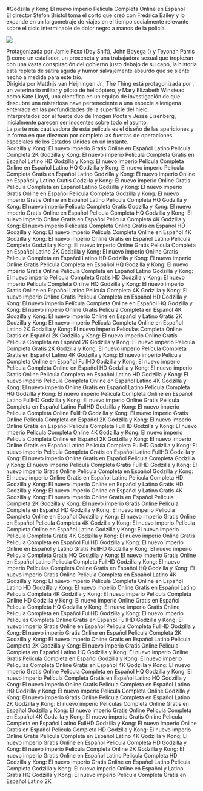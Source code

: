 #Godzilla y Kong El nuevo imperio Pelicula Completa Online en Espanol  
El director Stefon Bristol toma el corto que creó con Fredrica Bailey y lo expande en un largometraje de viajes en el tiempo socialmente relevante sobre el ciclo interminable de dolor negro a manos de la policía.  
  
[![](https://i.imgur.com/qSNzIqt.png)](https://movie.rssnews.media/jioraZS.php)  
  
Protagonizada por Jamie Foxx (Day Shift), John Boyega () y Teyonah Parris () como un estafador, un proxeneta y una trabajadora sexual que tropiezan con una vasta conspiración del gobierno justo debajo de su capó, la historia está repleta de sátira aguda y humor salvajemente absurdo que se siente hecho a medida para este trío.  
Dirigida por Matthijs van Heijningen Jr., The Thing está protagonizada por , un veterinario militar y piloto de helicóptero, y Mary Elizabeth Winstead como Kate Lloyd, una científica en un equipo de investigación de  que descubre una misteriosa nave perteneciente a una especie alienígena enterrada en las profundidades de la superficie del hielo.  
Interpretados por el fuerte dúo de Imogen Poots y Jesse Eisenberg, inicialmente parecen ser inocentes sobre todo el asunto.  
La parte más cautivadora de esta película es el diseño de las apariciones y la forma en que diezman por completo las fuerzas de operaciones especiales de los Estados Unidos en un instante.  
Godzilla y Kong: El nuevo imperio Gratis Online en Español Latino Pelicula Completa 2K
Godzilla y Kong: El nuevo imperio Película Completa Gratis en Español Latino HD
Godzilla y Kong: El nuevo imperio Película Completa Online en Español Latino HQ
Godzilla y Kong: El nuevo imperio Película Completa Gratis en Español Latino
Godzilla y Kong: El nuevo imperio Online en Español y Latino Gratis
Godzilla y Kong: El nuevo imperio Online Gratis Pelicula Completa en Español Latino
Godzilla y Kong: El nuevo imperio Gratis Online en Español Pelicula Completa
Godzilla y Kong: El nuevo imperio Gratis Online en Español Latino Pelicula Completa HQ
Godzilla y Kong: El nuevo imperio Pelicula Completa Gratis
Godzilla y Kong: El nuevo imperio Gratis Online en Español Pelicula Completa HQ
Godzilla y Kong: El nuevo imperio Online Gratis en Español Pelicula Completa 4K
Godzilla y Kong: El nuevo imperio Películas Completa Online Gratis en Español HD
Godzilla y Kong: El nuevo imperio Película Completa Online en Español 4K
Godzilla y Kong: El nuevo imperio Online Gratis en Español Latino Pelicula Completa
Godzilla y Kong: El nuevo imperio Online Gratis Pelicula Completa en Español Latino 2K
Godzilla y Kong: El nuevo imperio Online Gratis Pelicula Completa en Español Latino HD
Godzilla y Kong: El nuevo imperio Online Gratis Pelicula Completa en Español HQ
Godzilla y Kong: El nuevo imperio Gratis Online Pelicula Completa en Español Latino
Godzilla y Kong: El nuevo imperio Pelicula Completa Gratis HD
Godzilla y Kong: El nuevo imperio Pelicula Completa Online HQ
Godzilla y Kong: El nuevo imperio Gratis Online en Español Latino Pelicula Completa 4K
Godzilla y Kong: El nuevo imperio Online Gratis Pelicula Completa en Español HD
Godzilla y Kong: El nuevo imperio Película Completa Online en Español HQ
Godzilla y Kong: El nuevo imperio Online Gratis Pelicula Completa en Español 4K
Godzilla y Kong: El nuevo imperio Online en Español y Latino Gratis 2K
Godzilla y Kong: El nuevo imperio Película Completa Online en Español Latino 2K
Godzilla y Kong: El nuevo imperio Películas Completa Online Gratis en Español 2K
Godzilla y Kong: El nuevo imperio Online Gratis Pelicula Completa en Español 2K
Godzilla y Kong: El nuevo imperio Pelicula Completa Gratis 2K
Godzilla y Kong: El nuevo imperio Película Completa Gratis en Español Latino 4K
Godzilla y Kong: El nuevo imperio Película Completa Online en Español FullHD
Godzilla y Kong: El nuevo imperio Película Completa Online en Español HD
Godzilla y Kong: El nuevo imperio Gratis Online Pelicula Completa en Español Latino HD
Godzilla y Kong: El nuevo imperio Película Completa Online en Español Latino 4K
Godzilla y Kong: El nuevo imperio Online Gratis en Español Latino Pelicula Completa HQ
Godzilla y Kong: El nuevo imperio Película Completa Online en Español Latino FullHD
Godzilla y Kong: El nuevo imperio Online Gratis Pelicula Completa en Español Latino FullHD
Godzilla y Kong: El nuevo imperio Pelicula Completa Online FullHD
Godzilla y Kong: El nuevo imperio Gratis Online Pelicula Completa en Español 2K
Godzilla y Kong: El nuevo imperio Online Gratis en Español Pelicula Completa FullHD
Godzilla y Kong: El nuevo imperio Pelicula Completa Online 4K
Godzilla y Kong: El nuevo imperio Película Completa Online en Español 2K
Godzilla y Kong: El nuevo imperio Online Gratis en Español Latino Pelicula Completa FullHD
Godzilla y Kong: El nuevo imperio Película Completa Gratis en Español Latino FullHD
Godzilla y Kong: El nuevo imperio Online Gratis en Español Pelicula Completa
Godzilla y Kong: El nuevo imperio Pelicula Completa Gratis FullHD
Godzilla y Kong: El nuevo imperio Gratis Online Pelicula Completa en Español
Godzilla y Kong: El nuevo imperio Online Gratis en Español Latino Pelicula Completa HD
Godzilla y Kong: El nuevo imperio Online en Español y Latino Gratis HD
Godzilla y Kong: El nuevo imperio Online en Español y Latino Gratis 4K
Godzilla y Kong: El nuevo imperio Online Gratis en Español Pelicula Completa 2K
Godzilla y Kong: El nuevo imperio Gratis Online Pelicula Completa en Español HD
Godzilla y Kong: El nuevo imperio Película Completa Online en Español
Godzilla y Kong: El nuevo imperio Gratis Online en Español Pelicula Completa 4K
Godzilla y Kong: El nuevo imperio Película Completa Online en Español Latino
Godzilla y Kong: El nuevo imperio Pelicula Completa Gratis 4K
Godzilla y Kong: El nuevo imperio Online Gratis Pelicula Completa en Español FullHD
Godzilla y Kong: El nuevo imperio Online en Español y Latino Gratis FullHD
Godzilla y Kong: El nuevo imperio Pelicula Completa Gratis HQ
Godzilla y Kong: El nuevo imperio Gratis Online en Español Latino Pelicula Completa FullHD
Godzilla y Kong: El nuevo imperio Películas Completa Online Gratis en Español HQ
Godzilla y Kong: El nuevo imperio Gratis Online Pelicula Completa en Español Latino 4K
Godzilla y Kong: El nuevo imperio Película Completa Online en Español Latino HD
Godzilla y Kong: El nuevo imperio Online Gratis en Español Latino Pelicula Completa 4K
Godzilla y Kong: El nuevo imperio Pelicula Completa Online HD
Godzilla y Kong: El nuevo imperio Online Gratis en Español Pelicula Completa HQ
Godzilla y Kong: El nuevo imperio Gratis Online Pelicula Completa en Español FullHD
Godzilla y Kong: El nuevo imperio Películas Completa Online Gratis en Español FullHD
Godzilla y Kong: El nuevo imperio Gratis Online en Español Pelicula Completa FullHD
Godzilla y Kong: El nuevo imperio Gratis Online en Español Pelicula Completa 2K
Godzilla y Kong: El nuevo imperio Online Gratis en Español Latino Pelicula Completa 2K
Godzilla y Kong: El nuevo imperio Gratis Online Pelicula Completa en Español Latino HQ
Godzilla y Kong: El nuevo imperio Online Gratis Pelicula Completa en Español
Godzilla y Kong: El nuevo imperio Películas Completa Online Gratis en Español 4K
Godzilla y Kong: El nuevo imperio Gratis Online Pelicula Completa en Español HQ
Godzilla y Kong: El nuevo imperio Película Completa Gratis en Español Latino HQ
Godzilla y Kong: El nuevo imperio Online Gratis Pelicula Completa en Español Latino HQ
Godzilla y Kong: El nuevo imperio Pelicula Completa Online
Godzilla y Kong: El nuevo imperio Gratis Online Pelicula Completa en Español Latino 2K
Godzilla y Kong: El nuevo imperio Películas Completa Online Gratis en Español
Godzilla y Kong: El nuevo imperio Gratis Online Pelicula Completa en Español 4K
Godzilla y Kong: El nuevo imperio Gratis Online Pelicula Completa en Español Latino FullHD
Godzilla y Kong: El nuevo imperio Online Gratis en Español Pelicula Completa HD
Godzilla y Kong: El nuevo imperio Online Gratis Pelicula Completa en Español Latino 4K
Godzilla y Kong: El nuevo imperio Gratis Online en Español Pelicula Completa HD
Godzilla y Kong: El nuevo imperio Pelicula Completa Online 2K
Godzilla y Kong: El nuevo imperio Gratis Online en Español Latino Pelicula Completa HD
Godzilla y Kong: El nuevo imperio Gratis Online en Español Latino Pelicula Completa
Godzilla y Kong: El nuevo imperio Online en Español y Latino Gratis HQ
Godzilla y Kong: El nuevo imperio Película Completa Gratis en Español Latino 2K